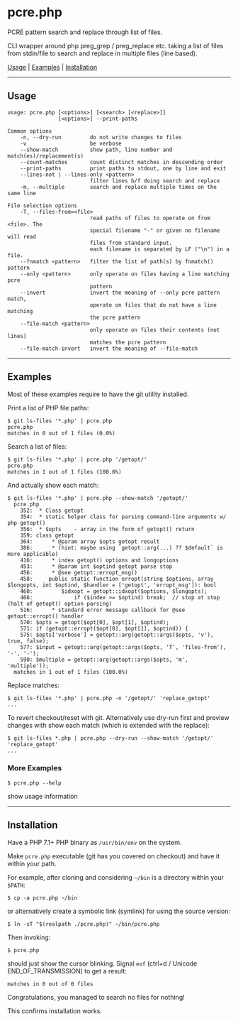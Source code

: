 # pcre.php

PCRE pattern search and replace through list of files.

CLI wrapper around php preg_grep / preg_replace etc. taking a
list of files from stdin/file to search and replace in multiple
files (line based).

[Usage](#usage) | [Examples](#examples) | [Installation](#installation)

---

## Usage

~~~
usage: pcre.php [<options>] [<search> [<replace>]]
                [<options>] --print-paths

Common options
    -n, --dry-run         do not write changes to files
    -v                    be verbose
    --show-match          show path, line number and match(es)/replacement(s)
    --count-matches       count distinct matches in descending order
    --print-paths         print paths to stdout, one by line and exit
    --lines-not | --lines-only <pattern>
                          filter lines b/f doing search and replace
    -m, --multiple        search and replace multiple times on the same line

File selection options
    -T, --files-from=<file>
                          read paths of files to operate on from <file>. The
                          special filename "-" or given no filename will read
                          files from standard input.
                          each filename is separated by LF ("\n") in a file.
    --fnmatch <pattern>   filter the list of path(s) by fnmatch() pattern
    --only <pattern>      only operate on files having a line matching pcre
                          pattern
    --invert              invert the meaning of --only pcre pattern match,
                          operate on files that do not have a line matching
                          the pcre pattern
    --file-match <pattern>
                          only operate on files their contents (not lines)
                          matches the pcre pattern
    --file-match-invert   invert the meaning of --file-match

~~~
---

## Examples

Most of these examples require to have the git utility installed.

Print a list of PHP file paths:

~~~
$ git ls-files '*.php' | pcre.php
pcre.php
matches in 0 out of 1 files (0.0%)
~~~

Search a list of files:

~~~
$ git ls-files '*.php' | pcre.php '/getopt/'
pcre.php
matches in 1 out of 1 files (100.0%)
~~~

And actually show each match:

~~~
$ git ls-files '*.php' | pcre.php --show-match '/getopt/'
  pcre.php
    352:  * Class getopt
    354:  * static helper class for parsing command-line arguments w/ php getopt()
    356:  * $opts    - array in the form of getopt() return
    359: class getopt
    364:      * @param array $opts getopt result
    386:      * (hint: maybe using `getopt::arg(...) ?? $default` is more applicable)
    416:      * index getopt() options and longoptions
    453:      * @param int $optind getopt parse stop
    456:      * @see getopt::erropt_msg()
    458:     public static function erropt(string $options, array $longopts, int $optind, $handler = ['getopt', 'erropt_msg']): bool
    460:         $idxopt = getopt::idxopt($options, $longopts);
    466:             if ($index >= $optind) break;  // stop at stop (halt of getopt() option parsing)
    516:      * standard error message callback for @see getopt::erropt() handler
    570: $opts = getopt($opt[0], $opt[1], $optind);
    571: if (getopt::erropt($opt[0], $opt[1], $optind)) {
    575: $opts['verbose'] = getopt::arg(getopt::args($opts, 'v'), true, false);
    577: $input = getopt::arg(getopt::args($opts, 'T', 'files-from'), '-', '-');
    590: $multiple = getopt::arg(getopt::args($opts, 'm', 'multiple'));
  matches in 1 out of 1 files (100.0%)
~~~

Replace matches:

~~~
$ git ls-files '*.php' | pcre.php -n '/getopt/' 'replace_getopt'
...
~~~

To revert checkout/reset with git. Alternatively use dry-run
first and preview changes with show each match (which is extended
with the replace):

~~~
$ git ls-files *.php | pcre.php --dry-run --show-match '/getopt/' 'replace_getopt'
...
~~~

### More Examples

~~~
$ pcre.php --help
~~~

show usage information

---

## Installation

Have a PHP 7.1+ PHP binary as `/usr/bin/env` on the system.

Make `pcre.php` executable (git has you covered on checkout) and
have it within your path.

For example, after cloning and considering `~/bin` is a directory
within your `$PATH`:

~~~
$ cp -a pcre.php ~/bin
~~~

or alternatively create a symbolic link (symlink) for using the
source version:

~~~
$ ln -sT "$(realpath ./pcre.php)" ~/bin/pcre.php
~~~

Then invoking:

~~~
$ pcre.php
~~~

should just show the cursor blinking. Signal `eof` (ctrl+d /
Unicode END_OF_TRANSMISSION) to get a result:

~~~
matches in 0 out of 0 files
~~~

Congratulations, you managed to search no files for nothing!

This confirms installation works.
